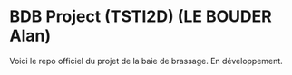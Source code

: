 # BDB Project (TSTI2D) (LE BOUDER Alan)

Voici le repo officiel du projet de la baie de brassage.
En développement.
